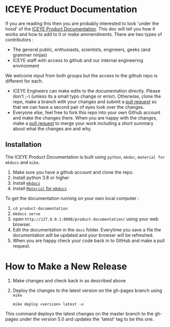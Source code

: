 # ICEYE Product Documentation

If you are reading this then you are probably interested to look 'under the hood' of the [ICEYE Product Documentation](https://iceye-ltd.github.io/product-documentation/). This doc will tell you how it works and how to add to it or make ammendments. There are two types of contributors :

* The general public, enthusiasts, scientists, engineers, geeks (and grammer ninjas)
* ICEYE staff with access to github and our internal engineering environment

We welcome input from both groups but the access to the github repo is different for each. 

* ICEYE Engineers can make edits to the documentation directly. Please don't ;-) (unless its a small typo
change or error). Otherwise, clone the repo, make a branch with your changes and submit a [pull request](https://docs.github.com/en/pull-requests/collaborating-with-pull-requests/proposing-changes-to-your-work-with-pull-requests/about-pull-requests) so that we can have a second pair of eyes look over the changes.
* Everyone else, feel free to fork this repo into your own Github account and make the changes there. When you are happy with the changes, make a [pull request](https://docs.github.com/en/pull-requests/collaborating-with-pull-requests/proposing-changes-to-your-work-with-pull-requests/about-pull-requests) to merge your work including a short summary about what the changes are and why.

## Installation
The ICEYE Product Documentation is built using `python`, `mkdoc`, `material for mkdocs` and `mike`. 

1. Make sure you have a github account and clone the repo.
2. Install python 3.8 or higher
3. Install [`mkdocs`](https://mkdocs.readthedocs.io/en/stable/#installation)
4. Install [`Material` for `mkdocs`](https://squidfunk.github.io/mkdocs-material/getting-started/)


To get the documentation running on your own local computer :

1. `cd product-documentation`
2. `mkdocs serve`
3. open `http://127.0.0.1:8000/product-documentation/` using your web browser.
4. Edit the documentation in the `docs` folder. Everytime you save a file the documentation will be updated and your browser will be refreshed.
5. When you are happy check your code back in to GitHub and make a pull request.

# How to Make a New Release

1. Make changes and check back in as described above
2. Deploy the changes to the latest version on the gh-pages branch using `mike`

    `mike deploy <version> latest -u`

This command deploys the latest changes on the master branch to the gh-pages under the version 5.0 and updates the 'latest' tag to be this one. 

